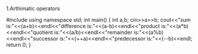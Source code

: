 1.Arthimatic operators 

#include<iostream>
using namespace std;
int main()
{
	int a,b;
	cin>>a>>b;
	cout<<"sum is:"<<(a+b)<<endl<<"difference is:"<<(a-b)<<endl<<"product is:"<<(a*b)<<endl<<"quotient is:"<<(a/b)<<endl<<"remainder is:"<<(a%b)<<endl<<"successor is:"<<(++a)<<endl<<"predecessor is:"<<(--b)<<endl;
	return 0;
}
